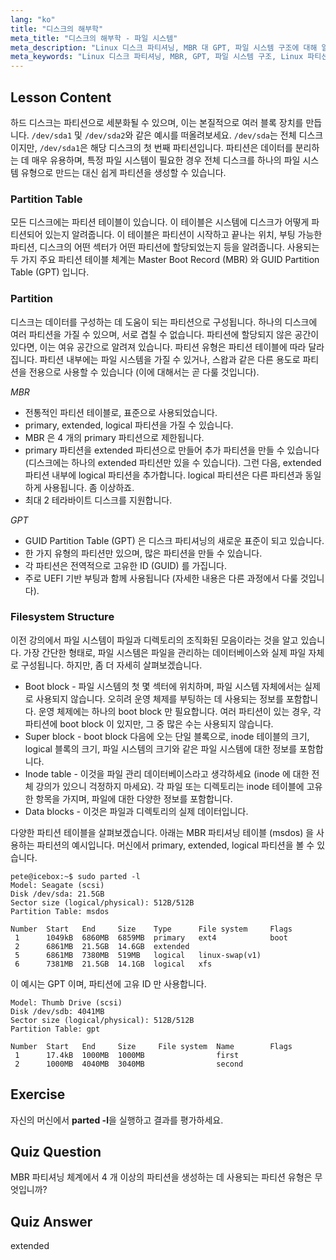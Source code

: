 ```yaml
---
lang: "ko"
title: "디스크의 해부학"
meta_title: "디스크의 해부학 - 파일 시스템"
meta_description: "Linux 디스크 파티셔닝, MBR 대 GPT, 파일 시스템 구조에 대해 알아보세요. 파티션, 테이블, 데이터 구성 방법을 이해하세요. 이 초보자 가이드로 시작하세요!"
meta_keywords: "Linux 디스크 파티셔닝, MBR, GPT, 파일 시스템 구조, Linux 파티션, 초보자, 튜토리얼, 가이드"
---
```


## Lesson Content

하드 디스크는 파티션으로 세분화될 수 있으며, 이는 본질적으로 여러 블록 장치를 만듭니다. `/dev/sda1` 및 `/dev/sda2`와 같은 예시를 떠올려보세요. `/dev/sda`는 전체 디스크이지만, `/dev/sda1`은 해당 디스크의 첫 번째 파티션입니다. 파티션은 데이터를 분리하는 데 매우 유용하며, 특정 파일 시스템이 필요한 경우 전체 디스크를 하나의 파일 시스템 유형으로 만드는 대신 쉽게 파티션을 생성할 수 있습니다.

### Partition Table

모든 디스크에는 파티션 테이블이 있습니다. 이 테이블은 시스템에 디스크가 어떻게 파티션되어 있는지 알려줍니다. 이 테이블은 파티션이 시작하고 끝나는 위치, 부팅 가능한 파티션, 디스크의 어떤 섹터가 어떤 파티션에 할당되었는지 등을 알려줍니다. 사용되는 두 가지 주요 파티션 테이블 체계는 Master Boot Record (MBR) 와 GUID Partition Table (GPT) 입니다.

### Partition

디스크는 데이터를 구성하는 데 도움이 되는 파티션으로 구성됩니다. 하나의 디스크에 여러 파티션을 가질 수 있으며, 서로 겹칠 수 없습니다. 파티션에 할당되지 않은 공간이 있다면, 이는 여유 공간으로 알려져 있습니다. 파티션 유형은 파티션 테이블에 따라 달라집니다. 파티션 내부에는 파일 시스템을 가질 수 있거나, 스왑과 같은 다른 용도로 파티션을 전용으로 사용할 수 있습니다 (이에 대해서는 곧 다룰 것입니다).

_MBR_

- 전통적인 파티션 테이블로, 표준으로 사용되었습니다.
- primary, extended, logical 파티션을 가질 수 있습니다.
- MBR 은 4 개의 primary 파티션으로 제한됩니다.
- primary 파티션을 extended 파티션으로 만들어 추가 파티션을 만들 수 있습니다 (디스크에는 하나의 extended 파티션만 있을 수 있습니다). 그런 다음, extended 파티션 내부에 logical 파티션을 추가합니다. logical 파티션은 다른 파티션과 동일하게 사용됩니다. 좀 이상하죠.
- 최대 2 테라바이트 디스크를 지원합니다.

_GPT_

- GUID Partition Table (GPT) 은 디스크 파티셔닝의 새로운 표준이 되고 있습니다.
- 한 가지 유형의 파티션만 있으며, 많은 파티션을 만들 수 있습니다.
- 각 파티션은 전역적으로 고유한 ID (GUID) 를 가집니다.
- 주로 UEFI 기반 부팅과 함께 사용됩니다 (자세한 내용은 다른 과정에서 다룰 것입니다).

### Filesystem Structure

이전 강의에서 파일 시스템이 파일과 디렉토리의 조직화된 모음이라는 것을 알고 있습니다. 가장 간단한 형태로, 파일 시스템은 파일을 관리하는 데이터베이스와 실제 파일 자체로 구성됩니다. 하지만, 좀 더 자세히 살펴보겠습니다.

- Boot block - 파일 시스템의 첫 몇 섹터에 위치하며, 파일 시스템 자체에서는 실제로 사용되지 않습니다. 오히려 운영 체제를 부팅하는 데 사용되는 정보를 포함합니다. 운영 체제에는 하나의 boot block 만 필요합니다. 여러 파티션이 있는 경우, 각 파티션에 boot block 이 있지만, 그 중 많은 수는 사용되지 않습니다.
- Super block - boot block 다음에 오는 단일 블록으로, inode 테이블의 크기, logical 블록의 크기, 파일 시스템의 크기와 같은 파일 시스템에 대한 정보를 포함합니다.
- Inode table - 이것을 파일 관리 데이터베이스라고 생각하세요 (inode 에 대한 전체 강의가 있으니 걱정하지 마세요). 각 파일 또는 디렉토리는 inode 테이블에 고유한 항목을 가지며, 파일에 대한 다양한 정보를 포함합니다.
- Data blocks - 이것은 파일과 디렉토리의 실제 데이터입니다.

다양한 파티션 테이블을 살펴보겠습니다. 아래는 MBR 파티셔닝 테이블 (msdos) 을 사용하는 파티션의 예시입니다. 머신에서 primary, extended, logical 파티션을 볼 수 있습니다.

```plaintext
pete@icebox:~$ sudo parted -l
Model: Seagate (scsi)
Disk /dev/sda: 21.5GB
Sector size (logical/physical): 512B/512B
Partition Table: msdos

Number  Start   End     Size    Type      File system     Flags
 1      1049kB  6860MB  6859MB  primary   ext4            boot
 2      6861MB  21.5GB  14.6GB  extended
 5      6861MB  7380MB  519MB   logical   linux-swap(v1)
 6      7381MB  21.5GB  14.1GB  logical   xfs
```

이 예시는 GPT 이며, 파티션에 고유 ID 만 사용합니다.

```plaintext
Model: Thumb Drive (scsi)
Disk /dev/sdb: 4041MB
Sector size (logical/physical): 512B/512B
Partition Table: gpt

Number  Start   End     Size     File system  Name        Flags
 1      17.4kB  1000MB  1000MB                first
 2      1000MB  4040MB  3040MB                second
```

## Exercise

자신의 머신에서 **parted -l**을 실행하고 결과를 평가하세요.

## Quiz Question

MBR 파티셔닝 체계에서 4 개 이상의 파티션을 생성하는 데 사용되는 파티션 유형은 무엇입니까?

## Quiz Answer

extended
